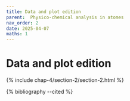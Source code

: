 ```yaml
---
title: Data and plot edition
parent:  Physico-chemical analysis in atomes
nav_order: 2
date: 2025-04-07
maths: 1
---
```


# Data and plot edition


{% include chap-4/section-2/section-2.html %}

{% bibliography --cited %}

